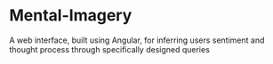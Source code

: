 # Mental-Imagery
A web interface, built using Angular, for inferring users sentiment and thought process through specifically designed queries
